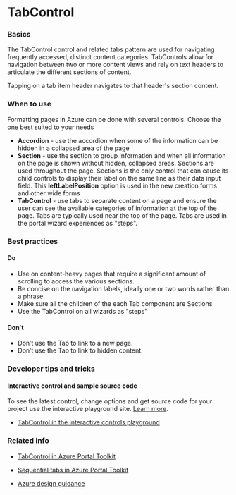 ﻿# TabControl

 
<a name="basics"></a>
### Basics
The TabControl control and related tabs pattern are used for navigating frequently accessed, distinct content categories. TabControls allow for navigation between two or more content views and rely on text headers to articulate the different sections of content.

Tapping on a tab item header navigates to that header's section content.


<!-- TODO get an IMAGE to embed here -->

<!-- TODO get an SAMPLE CODE to embed here -->

 
<a name="when-to-use"></a>
### When to use
Formatting pages in Azure can be done with several controls.  Choose the one best suited to your needs
* **Accordion** - use the accordion when some of the information can be hidden in a collapsed area of the page
* **Section** - use the section to group information and when all information on the page is shown without hidden, collapsed areas.  Sections are used throughout the page.  Sections is the only control that can cause its child controls to display their label on the same line as their data input field.  This **leftLabelPosition** option is used in the new creation forms and other wide forms
* **TabControl** - use tabs to separate content on a page and ensure the user can see the available categories of information at the top of the page.  Tabs are typically used near the top of the page.  Tabs are used in the portal wizard experiences as "steps".



 
<a name="best-practices"></a>
### Best practices

<a name="best-practices-do"></a>
#### Do

* Use on content-heavy pages that require a significant amount of scrolling to access the various sections.
* Be concise on the navigation labels, ideally one or two words rather than a phrase.
* Make sure all the children of the each Tab component are Sections
* Use the TabControl on all wizards as "steps"

<a name="best-practices-don-t"></a>
#### Don&#39;t

* Don’t use the Tab to link to a new page.
* Don’t use the Tab to link to hidden content.



 
<a name="developer-tips-and-tricks"></a>
### Developer tips and tricks



<a name="developer-tips-and-tricks-interactive-control-and-sample-source-code"></a>
#### Interactive control and sample source code
To see the latest control, change options and get source code for your project use the interactive playground site.  [Learn more](./top-extensions-controls-playground.md).

*  <a href="https://ms.portal.azure.com/?Microsoft_Azure_Playground=true#blade/Microsoft_Azure_Playground/ControlsIndexBlade/TabControl_create_Playground" target="_blank">TabControl in the interactive controls playground</a>

 


 
<a name="related-info"></a>
### Related info

* <a href="https://www.figma.com/file/Bwn8rmUOYtnPRwA3JoQTBn/Azure-Portal-Toolkit?node-id=3338%3A385588" target="_blank">TabControl in Azure Portal Toolkit</a>

* <a href="https://www.figma.com/file/Bwn8rmUOYtnPRwA3JoQTBn/Azure-Portal-Toolkit?node-id=3546%3A1034" target="_blank">Sequential tabs in Azure Portal Toolkit</a>

* [Azure design guidance](http://aka.ms/portalfx/design)


